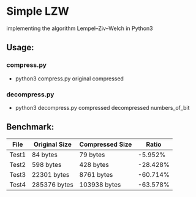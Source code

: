 
# Simple LZW

implementing the algorithm Lempel–Ziv–Welch in Python3

## Usage:

### compress.py
- python3 compress.py original compressed

### decompress.py
- python3 decompress.py compressed decompressed numbers_of_bit

## Benchmark:
File      | Original Size   | Compressed Size  | Ratio
--------- | --------------- | -----------------| ------
Test1     |      84 bytes   |      79 bytes    |   -5.952%
Test2     |     598 bytes   |      428 bytes   |  -28.428%
Test3     |   22301 bytes   |    8761 bytes    |  -60.714%
Test4     |  285376 bytes   |   103938 bytes   |  -63.578%
